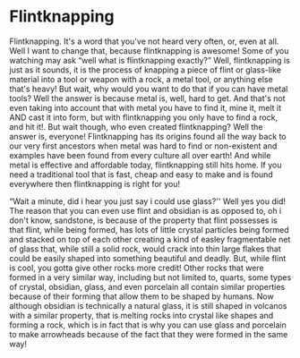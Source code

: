 # Flintknapping

 Flintknapping. It's a word that you've not heard very often, or, even at all. Well I want to change that, because flintknapping is awesome! Some of you watching may ask “well what is flintknapping exactly?” Well, flintknapping is just as it sounds, it is the process of knapping a piece of flint or glass-like material into a tool or weapon with a rock, a metal tool, or anything else that's heavy! But wait, why would you want to do that if you can have metal tools? Well the answer is because metal is, well, hard to get. And that's not even taking into account that with metal you have to find it, mine it, melt it AND cast it into form, but with flintknapping you only have to  find a rock, and hit it!. But wait though, who even created flintknapping? Well the answer is, everyone! Flintknapping has its origins found all the way back to our very first ancestors when metal was hard to find or non-existent and examples have been found from every culture all over earth!  And while metal is effective and affordable today, flintknapping still hits home. If you need a traditional tool that is fast, cheap and easy to make and is found everywhere then flintknapping is right for you!

“Wait a minute, did i hear you just say i could use glass?'' Well yes you did! The reason that you can even use flint and obsidian is as opposed to, oh i don't know, sandstone, is because of the property that flint possesses is that flint, while being formed, has lots of little crystal particles being formed and stacked on top of each other creating a kind of easley fragmentable net of glass that, while still a solid rock, would crack into thin large flakes that could be easily shaped into something beautiful and deadly. But, while flint is cool, you gotta give other rocks more credit! Other rocks that were formed in a very similar way, including but not limited to, quarts, some types of crystal, obsidian, glass, and even porcelain all contain similar properties because of their forming that allow them to be shaped by humans. Now although obsidian is technically a natural glass, it is still shaped in volcanos with a similar property, that is melting rocks into crystal like shapes and forming a rock, which is  in fact that is why you can use glass and porcelain to make arrowheads because of the fact that they were formed in the same way!

